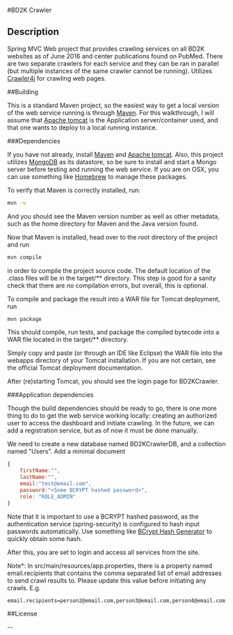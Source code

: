 #BD2K Crawler
## Description

Spring MVC Web project that provides crawling services on all BD2K websites as of June 2016 and center publications found on PubMed. There are two separate crawlers for each service and they can be ran in parallel (but multiple instances of the same crawler cannot be running). Utilizes [Crawler4j](https://github.com/yasserg/crawler4j) for crawling web pages.

##Building

This is a standard Maven project, so the easiest way to get a local version of the web service running is through [Maven](https://maven.apache.org/). For this walkthrough, I will assume that [Apache tomcat](http://tomcat.apache.org/) is the Application server/container used, and that one wants to deploy to a local running instance.

###Dependencies

If you have not already, install [Maven](https://maven.apache.org/) and [Apache tomcat](http://tomcat.apache.org/). Also, this project utilizes [MongoDB](https://www.mongodb.com/) as its datastore, so be sure to install and start a Mongo server before testing and running the web service. If you are on OSX, you can use something like [Homebrew](http://brew.sh/) to manage these packages.

To verify that Maven is correctly installed, run:

```bash
mvn -v
```

And you should see the Maven version number as well as other metadata, such as the home directory for Maven and the Java version found.

Now that Maven is installed, head over to the root directory of the project and run

```bash
mvn compile
```

in order to compile the project source code. The default location of the .class files will be in the target/** directory. This step is good for a sanity check that there are no compilation errors, but overall, this is optional.

To compile and package the result into a WAR file for Tomcat deployment, run

```bash
mvn package
```

This should compile, run tests, and package the compiled bytecode into a WAR file located in the target/** directory.

Simply copy and paste (or through an IDE like Eclipse) the WAR file into the webapps directory of your Tomcat installation. If you are not certain, see the official Tomcat deployment documentation.

After (re)starting Tomcat, you should see the login page for BD2KCrawler.

###Application dependencies

Though the build dependencies should be ready to go, there is one more thing to do to get the web service working locally: creating an authorized user to access the dashboard and initiate crawling. In the future, we can add a registration service, but as of now it must be done manually.

We need to create a new database named BD2KCrawlerDB, and a collection named "Users". Add a minimal document 

```javascript
{
	firstName:"",
	lastName:"",
	email:"test@email.com",
	password:"<Some BCRYPT hashed password>",
	role: "ROLE_ADMIN" 
}
```

Note that it is important to use a BCRYPT hashed password, as the authentication service (spring-security) is configured to hash input passwords automatically. Use something like [BCrypt Hash Generator](http://bcrypthashgenerator.apphb.com/) to quickly obtain some hash.

After this, you are set to login and access all services from the site.

Note*: In src/main/resources/app.properties, there is a property named email.recipients that contains the comma separated list of email addresses to send crawl results to. Please update this value before initiating any crawls. E.g. 

```bash
email.recipients=person2@email.com,person3@email.com,person4@email.com
```

##License

--